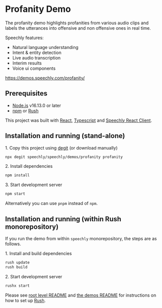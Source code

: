 # Profanity Demo

The profanity demo highlights profanities from various audio clips and labels the utterances into offensive and non offensive ones in real time.

Speechly features:

- Natural language understanding
- Intent & entity detection
- Live audio transcription
- Interim results
- Voice ui components

https://demos.speechly.com/profanity/

## Prerequisites

* [Node.js](https://nodejs.org/) v16.13.0 or later
* [npm](https://npmjs.com/) or [Rush](https://rushjs.io/)

This project was built with [React](https://reactjs.org/), [Typescript](https://www.typescriptlang.org/) and [Speechly React Client](https://www.npmjs.com/package/@speechly/react-client).

## Installation and running (stand-alone)

1\. Copy this project using [degit](https://github.com/Rich-Harris/degit) (or download manually)

```bash
npx degit speechly/speechly/demos/profanity profanity
```

2\. Install dependencies

```bash
npm install
```

3\. Start development server

```bash
npm start
```

Alternatively you can use `pnpm` instead of `npm`.

## Installation and running (within Rush monorepository)

If you run the demo from within `speechly` monorepository, the steps are as follows.

1\. Install and build dependencies

```bash
rush update
rush build
```

2\. Start development server

```bash
rushx start
```

Please see [root level README](../../README.md#how-to-use-this-repository) and [the demos README](../README.md)
for instructions on how to set up [Rush](https://rushjs.io/).
